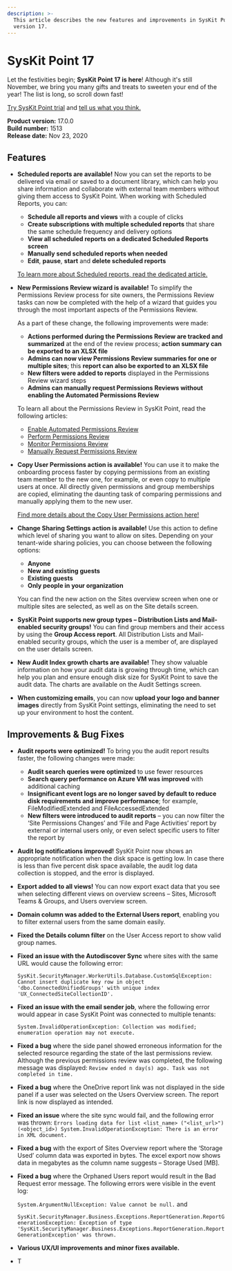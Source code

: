 ```yaml
---
description: >-
  This article describes the new features and improvements in SysKit Point
  version 17.
---
```


# SysKit Point 17

Let the festivities begin; **SysKit Point 17 is here**! Although it's still November, we bring you many gifts and treats to sweeten your end of the year! The list is long, so scroll down fast!

[Try SysKit Point trial](https://www.syskit.com/products/point/request-a-free-trial/) and [tell us what you think.](https://www.syskit.com/company/contact-us/)

**Product version:** 17.0.0  
**Build number:** 1513  
**Release date:** Nov 23, 2020

## Features

* **Scheduled reports are available!** Now you can set the reports to be delivered via email or saved to a document library, which can help you share information and collaborate with external team members without giving them access to SysKit Point. When working with Scheduled Reports, you can:

  * **Schedule all reports and views** with a couple of clicks
  * **Create subscriptions with multiple scheduled reports** that share the same schedule frequency and delivery options
  * **View all scheduled reports on a dedicated Scheduled Reports screen**
  * **Manually send scheduled reports when needed**
  * **Edit**, **pause**, **start** and **delete scheduled reports**

  [To learn more about Scheduled reports, read the dedicated article.](../common-tasks/scheduled-reports.md)

* **New Permissions Review wizard is available!** To simplify the Permissions Review process for site owners, the Permissions Review tasks can now be completed with the help of a wizard that guides you through the most important aspects of the Permissions Review.

  As a part of these change, the following improvements were made:

  * **Actions performed during the Permissions Review are tracked and summarized** at the end of the review process; **action summary can be exported to an XLSX file**
  * **Admins can now view Permissions Review summaries for one or multiple sites**; this **report can also be exported to an XLSX file**
  * **New filters were added to reports** displayed in the Permissions Review wizard steps
  * **Admins can manually request Permissions Reviews without enabling the Automated Permissions Review** 

  To learn all about the Permissions Review in SysKit Point, read the following articles:

  * [Enable Automated Permissions Review](../installation-and-configuration/enable-permissions-review.md)
  * [Perform Permissions Review](../common-tasks/permissions-review.md)
  * [Monitor Permissions Review](../common-tasks/monitor-permissions-review.md)
  * [Manually Request Permissions Review](../common-tasks/manually-request-permissions-review.md)

* **Copy User Permissions action is available!** You can use it to make the onboarding process faster by copying permissions from an existing team member to the new one, for example, or even copy to multiple users at once. All directly given permissions and group memberships are copied, eliminating the daunting task of comparing permissions and manually applying them to the new user.

  [Find more details about the Copy User Permissions action here!](../common-tasks/copy-user-permissions.md)

* **Change Sharing Settings action is available!** Use this action to define which level of sharing you want to allow on sites. Depending on your tenant-wide sharing policies, you can choose between the following options:

  * **Anyone**
  * **New and existing guests**
  * **Existing guests**
  * **Only people in your organization**

  You can find the new action on the Sites overview screen when one or multiple sites are selected, as well as on the Site details screen.

* **SysKit Point supports new group types – Distribution Lists and Mail-enabled security groups!** You can find group members and their access by using the **Group Access report**. All Distribution Lists and Mail-enabled security groups, which the user is a member of, are displayed on the user details screen.
* **New Audit Index growth charts are available!** They show valuable information on how your audit data is growing through time, which can help you plan and ensure enough disk size for SysKit Point to save the audit data. The charts are available on the Audit Settings screen. 
* **When customizing emails**, you can now **upload your logo and banner images** directly from SysKit Point settings, eliminating the need to set up your environment to host the content. 

## Improvements & Bug Fixes

* **Audit reports were optimized!** To bring you the audit report results faster, the following changes were made:
  * **Audit search queries were optimized** to use fewer resources
  * **Search query performance on Azure VM was improved** with additional caching
  * **Insignificant event logs are no longer saved by default to reduce disk requirements and improve performance**; for example, FileModifiedExtended and FileAccessedExtended
  * **New filters were introduced to audit reports** – you can now filter the ‘Site Permissions Changes’ and ‘File and Page Activities’ report by external or internal users only, or even select specific users to filter the report by
* **Audit log notifications improved!** SysKit Point now shows an appropriate notification when the disk space is getting low. In case there is less than five percent disk space available, the audit log data collection is stopped, and the error is displayed. 
* **Export added to all views!** You can now export exact data that you see when selecting different views on overview screens – Sites, Microsoft Teams & Groups, and Users overview screen.   
* **Domain column was added to the External Users report**, enabling you to filter external users from the same domain easily. 
* **Fixed the Details column filter** on the User Access report to show valid group names. 
* **Fixed an issue with the Autodiscover Sync** where sites with the same URL would cause the following error:

  `SysKit.SecurityManager.WorkerUtils.Database.CustomSqlException: Cannot insert duplicate key row in object 'dbo.ConnectedUnifiedGroups' with unique index 'UX_ConnectedSiteCollectionID'.`

* **Fixed an issue with the email sender job**, where the following error would appear in case SysKit Point was connected to multiple tenants:

  `System.InvalidOperationException: Collection was modified; enumeration operation may not execute.`

* **Fixed a bug** where the side panel showed erroneous information for the selected resource regarding the state of the last permissions review. Although the previous permissions review was completed, the following message was displayed: `Review ended n day(s) ago. Task was not completed in time.`
* **Fixed a bug** where the OneDrive report link was not displayed in the side panel if a user was selected on the Users Overview screen. The report link is now displayed as intended. 
* **Fixed an issue** where the site sync would fail, and the following error was thrown: `Errors loading data for list <list_name> ("<list_url>") (<object_id>) System.InvalidOperationException: There is an error in XML document.`
* **Fixed a bug** with the export of Sites Overview report where the ‘Storage Used’ column data was exported in bytes. The excel export now shows data in megabytes as the column name suggests – Storage Used \[MB\].
* **Fixed a bug** where the Orphaned Users report would result in the Bad Request error message. The following errors were visible in the event log:

  `System.ArgumentNullException: Value cannot be null.` and

  `SysKit.SecurityManager.Business.Exceptions.ReportGeneration.ReportGenerationException: Exception of type 'SysKit.SecurityManager.Business.Exceptions.ReportGeneration.ReportGenerationException' was thrown.`

* **Various UX/UI improvements and minor fixes available.**
* T

